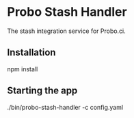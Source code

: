 # Probo Stash Handler

The stash integration service for Probo.ci.

## Installation

npm install

## Starting the app

./bin/probo-stash-handler -c config.yaml
